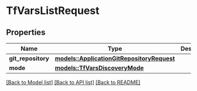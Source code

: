 # TfVarsListRequest

## Properties

Name | Type | Description | Notes
------------ | ------------- | ------------- | -------------
**git_repository** | [**models::ApplicationGitRepositoryRequest**](ApplicationGitRepositoryRequest.md) |  | 
**mode** | [**models::TfVarsDiscoveryMode**](TfVarsDiscoveryMode.md) |  | 

[[Back to Model list]](../README.md#documentation-for-models) [[Back to API list]](../README.md#documentation-for-api-endpoints) [[Back to README]](../README.md)


